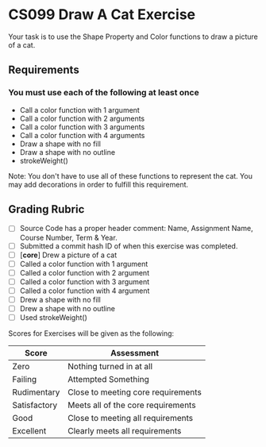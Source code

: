 
# CS099 Draw A Cat Exercise

Your task is to use the Shape Property and Color functions to draw a picture of a cat.


## Requirements

### You must use each of the following at least once

- Call a color function with 1 argument
- Call a color function with 2 arguments
- Call a color function with 3 arguments
- Call a color function with 4 arguments
- Draw a shape with no fill
- Draw a shape with no outline
- strokeWeight()

Note: You don't have to use all of these functions to represent the cat. You may add decorations in order to fulfill this requirement.

## Grading Rubric

- [ ] Source Code has a proper header comment: Name, Assignment Name, Course Number, Term & Year.
- [ ] Submitted a commit hash ID of when this exercise was completed.
- [ ] [**core**] Drew a picture of a cat
- [ ] Called a color function with 1 argument
- [ ] Called a color function with 2 argument
- [ ] Called a color function with 3 argument
- [ ] Called a color function with 4 argument
- [ ] Drew a shape with no fill
- [ ] Drew a shape with no outline
- [ ] Used strokeWeight()

Scores for Exercises will be given as the following:

Score        | Assessment
------------ | ----------
Zero         | Nothing turned in at all
Failing      | Attempted Something
Rudimentary  | Close to meeting core requirements
Satisfactory | Meets all of the core requirements
Good         | Close to meeting all requirements
Excellent    | Clearly meets all requirements

